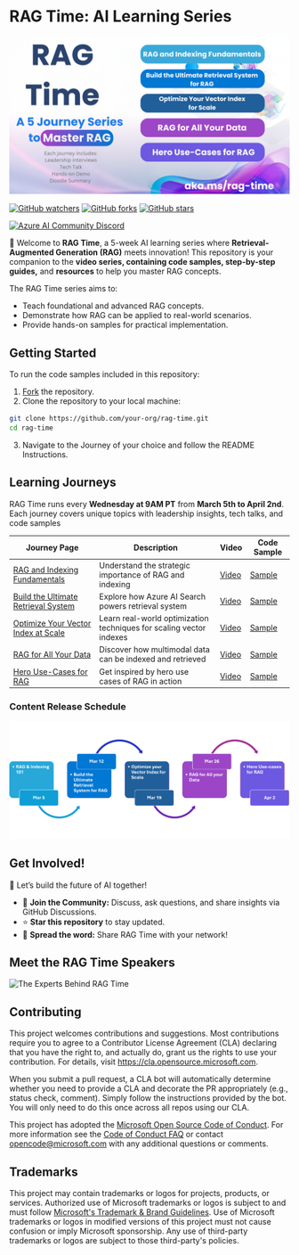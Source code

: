 # RAG Time: AI Learning Series

![RAG Time Banner](./images/repo-banner.png)

[![GitHub watchers](https://img.shields.io/github/watchers/microsoft/rag-time.svg?style=social&label=Watch)](https://GitHub.com/microsoft/rag-time/watchers)
[![GitHub forks](https://img.shields.io/github/forks/microsoft/rag-time.svg?style=social&label=Fork)](https://github.com/microsoft/rag-time/fork)
[![GitHub stars](https://img.shields.io/github/stars/microsoft/rag-time?style=social&label=Star)](https://GitHub.com/microsoft/rag-time/stargazers)

[![Azure AI Community Discord](https://dcbadge.vercel.app/api/server/ByRwuEEgH4)](https://discord.gg/REmjGvvFpW)

🎉 Welcome to **RAG Time**, a 5-week AI learning series where **Retrieval-Augmented Generation (RAG)** meets innovation! This repository is your companion to the **video series, containing code samples, step-by-step guides,** and **resources** to help you master RAG concepts.

The RAG Time series aims to:

- Teach foundational and advanced RAG concepts.
- Demonstrate how RAG can be applied to real-world scenarios.
- Provide hands-on samples for practical implementation.


## Getting Started

To run the code samples included in this repository:

1. [Fork](https://github.com/microsoft/rag-time/fork) the repository.
2. Clone the repository to your local machine:

```bash
git clone https://github.com/your-org/rag-time.git
cd rag-time
```

3. Navigate to the Journey of your choice and follow the README Instructions. 

## Learning Journeys

RAG Time runs every **Wednesday at 9AM PT** from **March 5th to April 2nd**. Each journey covers unique topics with leadership insights, tech talks, and code samples

| **Journey Page**                                                                                                             | **Description**                                                     | **Video**                                 | **Code Sample**                                                                 |
|------------------------------------------------------------------------------------------------------------------------------|---------------------------------------------------------------------|-------------------------------------------|--------------------------------------------------------------------------------------------------------------------------------------------------|
| [RAG and Indexing Fundamentals](./Journey%201%20-%20RAG%20and%20Indexing%20Fundamentals/README.md)                           | Understand the strategic importance of RAG and indexing             | [Video](https://aka.ms/rag-time/journey1) | [Sample](./Journey%201%20-%20RAG%20and%20Indexing%20Fundamentals/sample/1-RAG-Fundamentals.ipynb)                                                |
| [Build the Ultimate Retrieval System](./Journey%202%20-%20Build%20the%20Ultimate%20Retrieval%20System%20for%20RAG/README.md) | Explore how Azure AI Search powers retrieval system                 | [Video](https://aka.ms/rag-time/journey2) | [Sample](./Journey%202%20-%20Build%20the%20Ultimate%20Retrieval%20System%20for%20RAG/sample/2-Build-The-Ultimate-Retrieval-System-For-RAG.ipynb) |
| [Optimize Your Vector Index at Scale](./Journey%203%20-%20Optimize%20your%20Vector%20Index%20for%20Scale/README.md)          | Learn real-world optimization techniques for scaling vector indexes | [Video](https://aka.ms/rag-time/journey3) | [Sample](./Journey%203%20-%20Optimize%20your%20Vector%20Index%20for%20Scale/sample/3-Vector-Compression.ipynb)                                   |
| [RAG for All Your Data](./Journey%204%20-%20RAG%20for%20All%20your%20Data%20Multimodal%20and%20Beyond/README.md)             | Discover how multimodal data can be indexed and retrieved           | [Video](https://aka.ms/rag-time/journey4) | [Sample](./Journey%204%20-%20RAG%20for%20All%20your%20Data%20Multimodal%20and%20Beyond/sample/README.md)                                         |
| [Hero Use-Cases for RAG](./Journey%205%20-%20Hero%20use%20cases%20for%20RAG/README.md)                                       | Get inspired by hero use cases of RAG in action                     | [Video](https://aka.ms/rag-time/journey5) | [Sample](./Journey%205%20-%20Hero%20use%20cases%20for%20RAG/sample/README.md)                                                                    |                      |

### Content Release Schedule

![journeys weekly](./images/journeys-weekly.png)



## Get Involved!

🚀 Let’s build the future of AI together!

- 💬 **Join the Community:** Discuss, ask questions, and share insights via GitHub Discussions.
- ⭐ **Star this repository** to stay updated.
- 📢 **Spread the word:** Share RAG Time with your network!

## Meet the RAG Time Speakers

![The Experts Behind RAG Time](./images/speakers.png)

## Contributing

This project welcomes contributions and suggestions.  Most contributions require you to agree to a
Contributor License Agreement (CLA) declaring that you have the right to, and actually do, grant us
the rights to use your contribution. For details, visit https://cla.opensource.microsoft.com.

When you submit a pull request, a CLA bot will automatically determine whether you need to provide
a CLA and decorate the PR appropriately (e.g., status check, comment). Simply follow the instructions
provided by the bot. You will only need to do this once across all repos using our CLA.

This project has adopted the [Microsoft Open Source Code of Conduct](https://opensource.microsoft.com/codeofconduct/).
For more information see the [Code of Conduct FAQ](https://opensource.microsoft.com/codeofconduct/faq/) or
contact [opencode@microsoft.com](mailto:opencode@microsoft.com) with any additional questions or comments.

## Trademarks

This project may contain trademarks or logos for projects, products, or services. Authorized use of Microsoft 
trademarks or logos is subject to and must follow 
[Microsoft's Trademark & Brand Guidelines](https://www.microsoft.com/en-us/legal/intellectualproperty/trademarks/usage/general).
Use of Microsoft trademarks or logos in modified versions of this project must not cause confusion or imply Microsoft sponsorship.
Any use of third-party trademarks or logos are subject to those third-party's policies.

